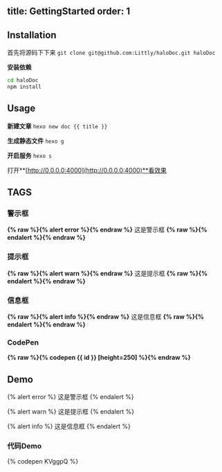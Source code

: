 title: GettingStarted
order: 1
---

## Installation

首先将源码下下来
`git clone git@github.com:Littly/haloDoc.git haloDoc`

**安装依赖**
```bash
cd haloDoc
npm install
```


## Usage
**新建文章**
`hexo new doc {{ title }}`

**生成静态文件**
`hexo g`

**开启服务**
`hexo s`

打开**[http://0.0.0.0:4000](http://0.0.0.0:4000)**看效果


## TAGS

### 警示框

**{% raw %}{% alert error %}{% endraw %}**
这是警示框
**{% raw %}{% endalert %}{% endraw %}**

### 提示框
**{% raw %}{% alert warn %}{% endraw %}**
这是提示框 
**{% raw %}{% endalert %}{% endraw %}**


### 信息框
**{% raw %}{% alert info %}{% endraw %}**
这是信息框
**{% raw %}{% endalert %}{% endraw %}**

### CodePen
**{% raw %}{% codepen {{ id }} [height=250] %}{% endraw %}**


## Demo

{% alert error %}
这是警示框
{% endalert %}

{% alert warn %}
这是提示框 
{% endalert %}

{% alert info %}
这是信息框
{% endalert %}

### 代码Demo
{% codepen KVggpQ %}